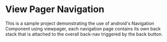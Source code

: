 # View Pager Navigation

This is a sample project demonstrating the use of android's Navigation Component using viewpager, each navigation page contains its own back stack that is attached to the overall back-nav triggered by the back button.



